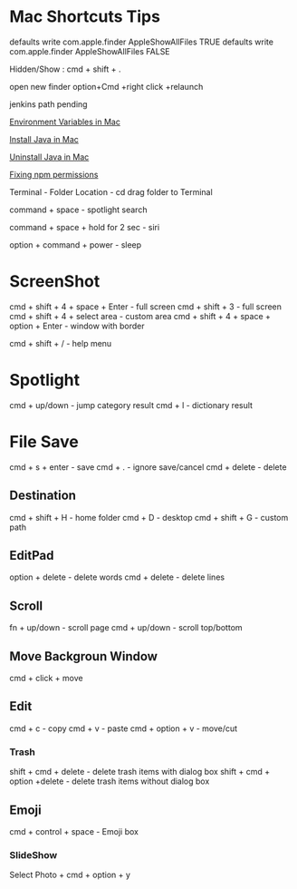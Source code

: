 # Mac Shortcuts Tips

defaults write com.apple.finder AppleShowAllFiles TRUE
defaults write com.apple.finder AppleShowAllFiles FALSE

Hidden/Show : cmd + shift + .

open new finder option+Cmd +right click +relaunch

jenkins path pending

[Environment Variables in Mac](https://www.youtube.com/watch?v=NSvtis2fGlA)

[Install Java in Mac](https://www.youtube.com/watch?v=y6szNJ4rMZ0&t=342s)

[Uninstall Java in  Mac](https://www.youtube.com/watch?v=aT289DsbuDo)

[Fixing npm permissions](https://www.youtube.com/watch?v=bxvybxYFq2o)

Terminal - Folder Location - cd drag folder to Terminal

command + space - spotlight search

command + space + hold for 2 sec - siri

option + command + power - sleep

# ScreenShot
cmd + shift + 4 + space + Enter - full screen
cmd + shift + 3 - full screen
cmd + shift + 4 + select area - custom area
cmd + shift + 4 + space + option + Enter - window with border

cmd + shift + / - help menu

# Spotlight
cmd + up/down - jump category result
cmd + l - dictionary result

# File Save
cmd + s + enter - save
cmd + . - ignore save/cancel
cmd + delete - delete

## Destination
cmd + shift + H - home folder
cmd + D - desktop
cmd + shift + G - custom path

## EditPad
option + delete - delete words
cmd + delete - delete lines

## Scroll
fn + up/down - scroll page
cmd + up/down - scroll top/bottom
## Move Backgroun Window
cmd + click + move
## Edit
cmd + c - copy
cmd + v - paste
cmd + option + v - move/cut
### Trash
shift + cmd + delete - delete trash items with dialog box
shift + cmd + option +delete - delete trash items without dialog box
## Emoji
cmd + control + space - Emoji box
### SlideShow
Select Photo + cmd + option + y










